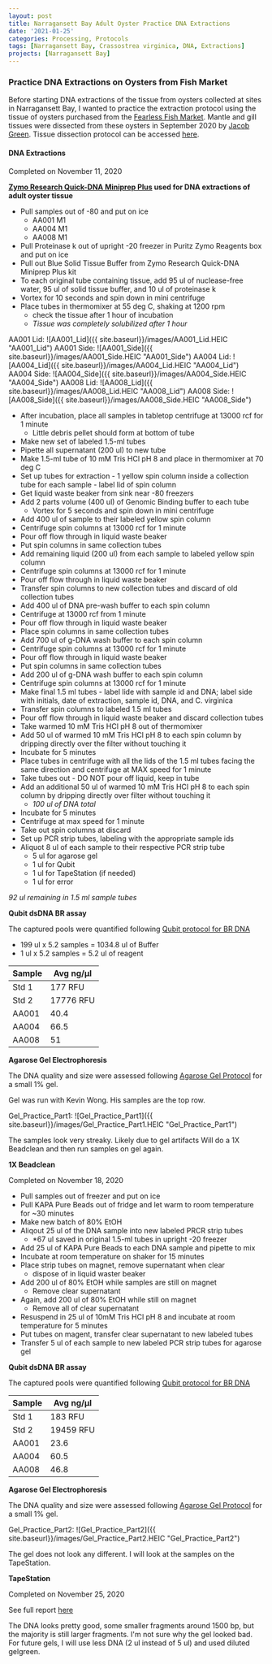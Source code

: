 ```yaml
---
layout: post
title: Narragansett Bay Adult Oyster Practice DNA Extractions
date: '2021-01-25'
categories: Processing, Protocols
tags: [Narragansett Bay, Crassostrea virginica, DNA, Extractions]
projects: [Narragansett Bay]
---
```


### Practice DNA Extractions on Oysters from Fish Market

Before starting DNA extractions of the tissue from oysters collected at sites in Narragansett Bay, I wanted to practice the extraction protocol using the tissue of oysters purchased from the [Fearless Fish Market](https://madmolecularman.github.io/JMG_Puritz_Lab_Notebook/Buying_Storing_Oysters/). Mantle and gill tissues were dissected from these oysters in September 2020 by [Jacob Green](https://github.com/madmolecularman). Tissue dissection protocol can be accessed [here](https://amyzyck.github.io/AmyZyck_Notebook/Narragansett-Bay-Adult-Oyster-Tissue-Dissections/).

#### DNA Extractions

Completed on November 11, 2020

__[Zymo Research Quick-DNA Miniprep Plus](https://www.zymoresearch.com/collections/quick-dna-kits/products/quick-dna-miniprep-plus-kit) used for DNA extractions of adult oyster tissue__

- Pull samples out of -80 and put on ice
  - AA001 M1
  - AA004 M1
  - AA008 M1
- Pull Proteinase k out of upright -20 freezer in Puritz Zymo Reagents box and put on ice
- Pull out Blue Solid Tissue Buffer from Zymo Research Quick-DNA Miniprep Plus kit
- To each original tube containing tissue, add 95 ul of nuclease-free water, 95 ul of solid tissue buffer, and 10 ul of proteinase k
- Vortex for 10 seconds and spin down in mini centrifuge
- Place tubes in thermomixer at 55 deg C, shaking at 1200 rpm
  - check the tissue after 1 hour of incubation
  - *Tissue was completely solubilized after 1 hour*

AA001 Lid: ![AA001_Lid]({{ site.baseurl}}/images/AA001_Lid.HEIC "AA001_Lid")
AA001 Side: ![AA001_Side]({{ site.baseurl}}/images/AA001_Side.HEIC "AA001_Side")
AA004 Lid: ![AA004_Lid]({{ site.baseurl}}/images/AA004_Lid.HEIC "AA004_Lid")
AA004 Side: ![AA004_Side]({{ site.baseurl}}/images/AA004_Side.HEIC "AA004_Side")
AA008 Lid: ![AA008_Lid]({{ site.baseurl}}/images/AA008_Lid.HEIC "AA008_Lid")
AA008 Side: ![AA008_Side]({{ site.baseurl}}/images/AA008_Side.HEIC "AA008_Side")

- After incubation, place all samples in tabletop centrifuge at 13000 rcf for 1 minute
  - Little debris pellet should form at bottom of tube
- Make new set of labeled 1.5-ml tubes
- Pipette all supernatant (200 ul) to new tube
- Make 1.5-ml tube of 10 mM Tris HCl pH 8 and place in thermomixer at 70 deg C
- Set up tubes for extraction - 1 yellow spin column inside a collection tube for each sample - label lid of spin column
- Get liquid waste beaker from sink near -80 freezers
- Add 2 parts volume (400 ul) of Genomic Binding buffer to each tube
  - Vortex for 5 seconds and spin down in mini centrifuge
- Add 400 ul of sample to their labeled yellow spin column
- Centrifuge spin columns at 13000 rcf for 1 minute
- Pour off flow through in liquid waste beaker
- Put spin columns in same collection tubes
- Add remaining liquid (200 ul) from each sample to labeled yellow spin column
- Centrifuge spin columns at 13000 rcf for 1 minute
- Pour off flow through in liquid waste beaker
- Transfer spin columns to new collection tubes and discard of old collection tubes
- Add 400 ul of DNA pre-wash buffer to each spin column
- Centrifuge at 13000 rcf from 1 minute
- Pour off flow through in liquid waste beaker
- Place spin columns in same collection tubes
- Add 700 ul of g-DNA wash buffer to each spin column
- Centrifuge spin columns at 13000 rcf for 1 minute
- Pour off flow through in liquid waste beaker
- Put spin columns in same collection tubes
- Add 200 ul of g-DNA wash buffer to each spin column
- Centrifuge spin columns at 13000 rcf for 1 minute
- Make final 1.5 ml tubes - label lide with sample id and DNA; label side with initials, date of extraction, sample id, DNA, and C. virginica
- Transfer spin columns to labeled 1.5 ml tubes
- Pour off flow through in liquid waste beaker and discard collection tubes
- Take warmed 10 mM Tris HCl pH 8 out of thermomixer
- Add 50 ul of warmed 10 mM Tris HCl pH 8 to each spin column by dripping directly over the filter without touching it
- Incubate for 5 minutes
- Place tubes in centrifuge with all the lids of the 1.5 ml tubes facing the same direction and centrifuge at MAX speed for 1 minute
- Take tubes out - DO NOT pour off liquid, keep in tube
- Add an additional 50 ul of warmed 10 mM Tris HCl pH 8 to each spin column by dripping directly over filter without touching it
  - *100 ul of DNA total*
- Incubate for 5 minutes
- Centrifuge at max speed for 1 minute
- Take out spin columns at discard
- Set up PCR strip tubes, labeling with the appropriate sample ids
- Aliquot 8 ul of each sample to their respective PCR strip tube
  - 5 ul for agarose gel
  - 1 ul for Qubit
  - 1 ul for TapeStation (if needed)
  - 1 ul for error

*92 ul remaining in 1.5 ml sample tubes*

__Qubit dsDNA BR assay__

The captured pools were quantified following [Qubit protocol for BR DNA](https://meschedl.github.io/MESPutnam_Open_Lab_Notebook/Qubit-Protocol/)

- 199 ul x 5.2 samples = 1034.8 ul of Buffer
- 1 ul x 5.2 samples = 5.2 ul of reagent

|Sample|Avg ng/μl|
|----|----|
|Std 1|177 RFU|
|Std 2|17776 RFU|
|AA001|40.4|
|AA004|66.5|
|AA008|51|

__Agarose Gel Electrophoresis__

The DNA quality and size were assessed following [Agarose Gel Protocol](https://meschedl.github.io/MES_Puritz_Lab_Notebook/2019-03-01/PPP-Lab-Gel-Protocol) for a small 1% gel.

Gel was run with Kevin Wong. His samples are the top row.

Gel_Practice_Part1: ![Gel_Practice_Part1]({{ site.baseurl}}/images/Gel_Practice_Part1.HEIC "Gel_Practice_Part1")

The samples look very streaky. Likely due to gel artifacts Will do a 1X Beadclean and then run samples on gel again.

__1X Beadclean__

Completed on November 18, 2020

- Pull samples out of freezer and put on ice
- Pull KAPA Pure Beads out of fridge and let warm to room temperature for ~30 minutes
- Make new batch of 80% EtOH
- Aliqout 25 ul of the DNA sample into new labeled PRCR strip tubes
  - *67 ul saved in original 1.5-ml tubes in upright -20 freezer
- Add 25 ul of KAPA Pure Beads to each DNA sample and pipette to mix
- Incubate at room temperature on shaker for 15 minutes
- Place strip tubes on magnet, remove supernatant when clear
  - dispose of in liquid waster beaker
- Add 200 ul of 80% EtOH while samples are still on magnet
  - Remove clear supernatant
- Again, add 200 ul of 80% EtOH while still on magnet
  - Remove all of clear supernatant
- Resuspend in 25 ul of 10mM Tris HCl pH 8 and incubate at room temperature for 5 minutes
- Put tubes on magent, transfer clear supernatant to new labeled tubes
- Transfer 5 ul of each sample to new labeled PCR strip tubes for agarose gel

__Qubit dsDNA BR assay__

The captured pools were quantified following [Qubit protocol for BR DNA](https://meschedl.github.io/MESPutnam_Open_Lab_Notebook/Qubit-Protocol/)

|Sample|Avg ng/μl|
|----|----|
|Std 1|183 RFU|
|Std 2|19459 RFU|
|AA001|23.6|
|AA004|60.5|
|AA008|46.8|

__Agarose Gel Electrophoresis__

The DNA quality and size were assessed following [Agarose Gel Protocol](https://meschedl.github.io/MES_Puritz_Lab_Notebook/2019-03-01/PPP-Lab-Gel-Protocol) for a small 1% gel.

Gel_Practice_Part2: ![Gel_Practice_Part2]({{ site.baseurl}}/images/Gel_Practice_Part2.HEIC "Gel_Practice_Part2")

The gel does not look any different. I will look at the samples on the TapeStation.

__TapeStation__

Completed on November 25, 2020

See full report [here](https://drive.google.com/file/d/1iHFXCkq150cMiKCZ8HLPYqL7elhXk7MN/view?usp=sharing)

The DNA looks pretty good, some smaller fragments around 1500 bp, but the majority is still larger fragments. I'm not sure why the gel looked bad. For future gels, I will use less DNA (2 ul instead of 5 ul) and used diluted gelgreen.
